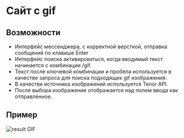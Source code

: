 # Сайт с gif

## Возможности
- Интерфейс мессенджера, с корректной версткой, отправка сообщений по клавише Enter
- Интерфейс поиска активироваться, когда вводимый текст начинается с комбинации /gif.
- Текст после ключевой комбинации и пробела используется в качестве запроса для поиска подходящих gif изображений.
- В качестве источника изображений используется Tenor API.
- После выбора изображение отображается над полем ввода как отправленное.

## Пример
![result GIF](gifs/sample.gif)


